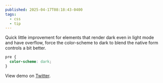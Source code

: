 ```yaml
---
published: 2025-04-17T08:18:43-0400
tags:
  - css
  - tip
---
```


Quick little improvement for elements that render dark even in light mode and have overflow, force the color-scheme to dark to blend the native form controls a bit better.

```css
pre {
  color-scheme: dark;
}
```

View demo on [Twitter](https://x.com/hybrid_alex/status/1823406174034649137/video/1).
